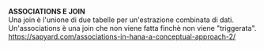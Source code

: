 <b>ASSOCIATIONS E JOIN</b><br>
Una join è l'unione di due tabelle per un'estrazione combinata di dati. Un'associations è una join che non viene fatta finchè non viene "triggerata".
<br>
https://sapyard.com/associations-in-hana-a-conceptual-approach-2/
